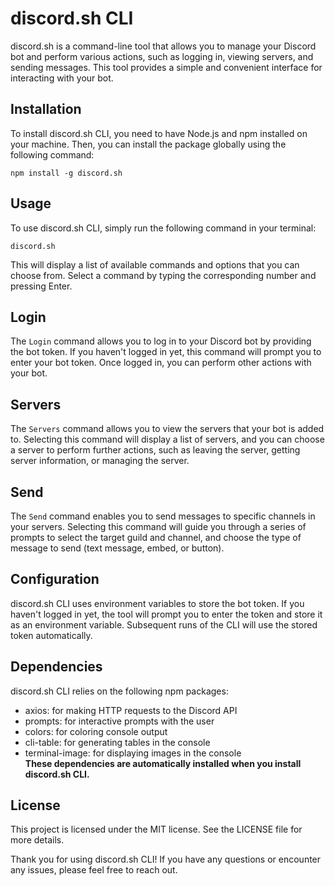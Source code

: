 # discord.sh CLI
discord.sh is a command-line tool that allows you to manage your Discord bot and perform various actions, such as logging in, viewing servers, and sending messages. This tool provides a simple and convenient interface for interacting with your bot.

## Installation
To install discord.sh CLI, you need to have Node.js and npm installed on your machine. Then, you can install the package globally using the following command:

```shell
npm install -g discord.sh
```

## Usage
To use discord.sh CLI, simply run the following command in your terminal:

```shell
discord.sh
```

This will display a list of available commands and options that you can choose from. Select a command by typing the corresponding number and pressing Enter.

## Login
The `Login` command allows you to log in to your Discord bot by providing the bot token. If you haven't logged in yet, this command will prompt you to enter your bot token. Once logged in, you can perform other actions with your bot.

## Servers
The `Servers` command allows you to view the servers that your bot is added to. Selecting this command will display a list of servers, and you can choose a server to perform further actions, such as leaving the server, getting server information, or managing the server.

## Send
The `Send` command enables you to send messages to specific channels in your servers. Selecting this command will guide you through a series of prompts to select the target guild and channel, and choose the type of message to send (text message, embed, or button).

## Configuration
discord.sh CLI uses environment variables to store the bot token. If you haven't logged in yet, the tool will prompt you to enter the token and store it as an environment variable. Subsequent runs of the CLI will use the stored token automatically.

## Dependencies
discord.sh CLI relies on the following npm packages:

- axios: for making HTTP requests to the Discord API
- prompts: for interactive prompts with the user
- colors: for coloring console output
- cli-table: for generating tables in the console
- terminal-image: for displaying images in the console
<br>**These dependencies are automatically installed when you install discord.sh CLI.**

## License
This project is licensed under the MIT license. See the LICENSE file for more details.


Thank you for using discord.sh CLI! If you have any questions or encounter any issues, please feel free to reach out.
